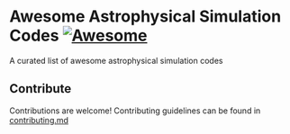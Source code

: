 # Awesome Astrophysical Simulation Codes [![Awesome](https://awesome.re/badge.svg)](https://awesome.re)
A curated list of awesome astrophysical simulation codes

## Contribute

Contributions are welcome! Contributing guidelines can be found in [contributing.md](contributing.md) 
